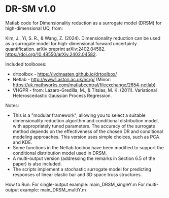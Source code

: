 DR-SM v1.0
========

Matlab code for Dimensionality reduction as a surrogate model (DRSM) for high-dimensional UQ, from:

Kim, J., Yi, S. R., & Wang, Z. (2024). Dimensionality reduction can be used as a surrogate model for high-dimensional forward uncertainty quantification. arXiv preprint arXiv:2402.04582.
https://doi.org/10.48550/arXiv.2402.04582.

Included toolboxes:
- drtoolbox - https://lvdmaaten.github.io/drtoolbox/
- Netlab - http://www1.aston.ac.uk/ncrg/ (Minor: https://uk.mathworks.com/matlabcentral/fileexchange/2654-netlab)
- VHGPR - from: Lázaro-Gredilla, M., & Titsias, M. K. (2011). Variational Heteroscedastic Gaussian Process Regression.

Notes:
 - This is a "modular framework", allowing you to select a suitable dimensionality reduction algorithm and conditional distribution model, with appropriately tuned parameters. The accuracy of the surrogate method depends on the effectiveness of the chosen DR and conditional modeling approaches.
This version uses simple choices, such as PCA and KDE.
 - Some functions in the Netlab toolbox have been modified to support the conditional distribution model used in DRSM.
 - A multi-output version (addressing the remarks in Section 6.5 of the paper) is also included.
 - The scripts implement a stochastic surrogate model for predicting responses of linear elastic bar and 3D space truss structures.

How to Run:
For single-output example: main_DRSM_singleY.m
For multi-output example: main_DRSM_multiY.m
